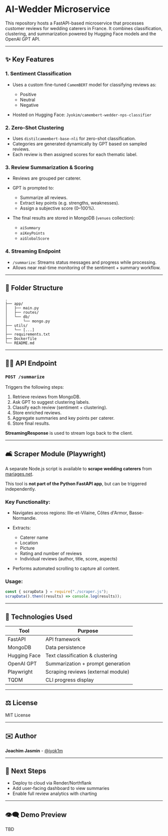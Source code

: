 # AI-Wedder Microservice

This repository hosts a FastAPI-based microservice that processes customer reviews for wedding caterers in France. It combines classification, clustering, and summarization powered by Hugging Face models and the OpenAI GPT API.

---

## ✨ Key Features

### 1. **Sentiment Classification**

- Uses a custom fine-tuned `CamemBERT` model for classifying reviews as:

  - Positive
  - Neutral
  - Negative

- Hosted on Hugging Face: `Jyokim/camembert-wedder-nps-classifier`

### 2. **Zero-Shot Clustering**

- Uses `distilcamembert-base-nli` for zero-shot classification.
- Categories are generated dynamically by GPT based on sampled reviews.
- Each review is then assigned scores for each thematic label.

### 3. **Review Summarization & Scoring**

- Reviews are grouped per caterer.
- GPT is prompted to:

  - Summarize all reviews.
  - Extract key points (e.g. strengths, weaknesses).
  - Assign a subjective score (0–100%).

- The final results are stored in MongoDB (`venues` collection):

  - `aiSummary`
  - `aiKeyPoints`
  - `aiGlobalScore`

### 4. **Streaming Endpoint**

- `/summarize`: Streams status messages and progress while processing.
- Allows near real-time monitoring of the sentiment + summary workflow.

---

## 📂 Folder Structure

```
.
├── app/
│   ├── main.py
│   ├── routes/
│   └── db/
│       └── mongo.py
├── utils/
│   └── [...]
├── requirements.txt
├── Dockerfile
└── README.md
```

---

## 🚸‍♂️ API Endpoint

### `POST /summarize`

Triggers the following steps:

1. Retrieve reviews from MongoDB.
2. Ask GPT to suggest clustering labels.
3. Classify each review (sentiment + clustering).
4. Store enriched reviews.
5. Aggregate summaries and key points per caterer.
6. Store final results.

**StreamingResponse** is used to stream logs back to the client.

---

## 🛋️ Scraper Module (Playwright)

A separate Node.js script is available to **scrape wedding caterers** from [mariages.net](https://www.mariages.net).

This tool is **not part of the Python FastAPI app**, but can be triggered independently.

### Key Functionality:

- Navigates across regions: Ille-et-Vilaine, Côtes d'Armor, Basse-Normandie.
- Extracts:

  - Caterer name
  - Location
  - Picture
  - Rating and number of reviews
  - Individual reviews (author, title, score, aspects)

- Performs automated scrolling to capture all content.

### Usage:

```js
const { scrapData } = require("./scraper.js");
scrapData().then((results) => console.log(results));
```

---

## 🫹 Technologies Used

| Tool         | Purpose                            |
| ------------ | ---------------------------------- |
| FastAPI      | API framework                      |
| MongoDB      | Data persistence                   |
| Hugging Face | Text classification & clustering   |
| OpenAI GPT   | Summarization + prompt generation  |
| Playwright   | Scraping reviews (external module) |
| TQDM         | CLI progress display               |

---

## ⚖️ License

MIT License

---

## ✉️ Author

**Joachim Jasmin** - [@jyok1m](https://github.com/jyok1m)

---

## 🚀 Next Steps

- Deploy to cloud via Render/Northflank
- Add user-facing dashboard to view summaries
- Enable full review analytics with charting

---

## 👁‍🗨 Demo Preview

TBD
